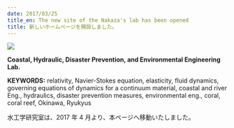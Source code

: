 ```yaml
---
date: 2017/03/25
title_en: The new site of the Nakaza's lab has been opened
title: 新しいホームページを開設しました。
---
```

![](/uploads/c6570891b98024c496d9d0332d332e7d.jpg)

**Coastal, Hydraulic, Disaster Prevention, and Environmental Engineering Lab.**

**KEYWORDS:** relativity, Navier-Stokes equation, elasticity, fluid dynamics, governing equations of dynamics for a continuum material, coastal and river Eng., hydraulics, disaster prevention measures, environmental eng., coral, coral reef, Okinawa, Ryukyus

水工学研究室は、2017 年 4 月より、本ページへ移動いたしました。
